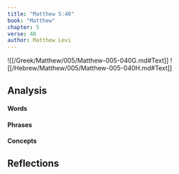 ```yaml
---
title: "Matthew 5:40"
book: "Matthew"
chapter: 5
verse: 40
author: Matthew Levi
---
```

![[/Greek/Matthew/005/Matthew-005-040G.md#Text]]
![[/Hebrew/Matthew/005/Matthew-005-040H.md#Text]]

## Analysis

#### Words

#### Phrases

#### Concepts

## Reflections
